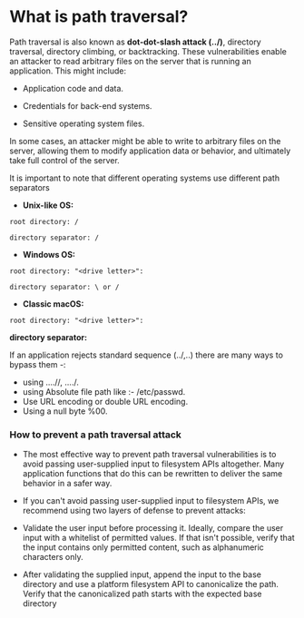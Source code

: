 # **What is path traversal?**

Path traversal is also known as **dot-dot-slash attack (../)**, directory traversal, directory climbing, or backtracking.
These vulnerabilities enable an attacker to read arbitrary files on the server that is running an application. This might include:

 -  Application code and data.

 -  Credentials for back-end systems.

 -  Sensitive operating system files.

In some cases, an attacker might be able to write to arbitrary files on the server, allowing them to modify application data or behavior, and ultimately take full control of the server.

It is important to note that different operating systems use different path separators

 - **Unix-like OS:**
```
root directory: /

directory separator: /
```
 - **Windows OS:**
```
root directory: "<drive letter>":

directory separator: \ or /
```
 - **Classic macOS:**
```
root directory: "<drive letter>":
```
**directory separator:** 

If an application rejects standard sequence (../,..\) there are many ways to bypass them -:
 - using ....//, ..../\.
 - using Absolute file path like :- /etc/passwd.
 - Use URL encoding or double URL encoding.
 - Using a null byte %00.

### **How to prevent a path traversal attack**

 - The most effective way to prevent path traversal vulnerabilities is to avoid passing user-supplied input to filesystem APIs altogether. 
Many application functions that do this can be rewritten to deliver the same behavior in a safer way.

 - If you can't avoid passing user-supplied input to filesystem APIs, we recommend using two layers of defense to prevent attacks:

 - Validate the user input before processing it. Ideally, compare the user input with a whitelist of permitted values. 
If that isn't possible, verify that the input contains only permitted content, such as alphanumeric characters only.

 - After validating the supplied input, append the input to the base directory and use a platform filesystem API to canonicalize the path. 
Verify that the canonicalized path starts with the expected base directory
